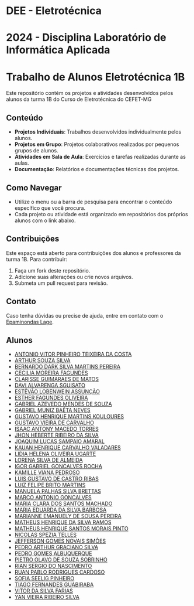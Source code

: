 # DEE - Eletrotécnica
# 2024 - Disciplina Laboratório de Informática Aplicada
# Trabalho de Alunos Eletrotécnica 1B


Este repositório contém os projetos e atividades desenvolvidos pelos alunos da turma 1B do Curso de Eletrotécnica do CEFET-MG

## Conteúdo

- **Projetos Individuais**: Trabalhos desenvolvidos individualmente pelos alunos.
- **Projetos em Grupo**: Projetos colaborativos realizados por pequenos grupos de alunos.
- **Atividades em Sala de Aula**: Exercícios e tarefas realizadas durante as aulas.
- **Documentação**: Relatórios e documentações técnicas dos projetos.

## Como Navegar

- Utilize o menu ou a barra de pesquisa para encontrar o conteúdo específico que você procura.
- Cada projeto ou atividade está organizado em repositórios dos próprios alunos com o link abaixo.

## Contribuições

Este espaço está aberto para contribuições dos alunos e professores da turma 1B. Para contribuir:

1. Faça um fork deste repositório.
2. Adicione suas alterações ou crie novos arquivos.
3. Submeta um pull request para revisão.

## Contato

Caso tenha dúvidas ou precise de ajuda, entre em contato com o [Epaminondas Lage](mailto:epaminondaslage@gmail.com).

## Alunos


- [ANTONIO VITOR PINHEIRO TEIXEIRA DA COSTA](https://github.com/Epaminondaslage/Trabalhos-Alunos-ELE1B/blob/main/alerta.md)
- [ARTHUR SOUZA SILVA](https://github.com/THarthur05/)
- [BERNARDO DARK SILVA MARTINS PEREIRA](https://github.com/Epaminondaslage/Trabalhos-Alunos-ELE1B/blob/main/alerta.md)
- [CECILIA MOREIRA FAGUNDES](https://github.com/Epaminondaslage/Trabalhos-Alunos-ELE1B/blob/main/alerta.md)
- [CLARISSE GUIMARAES DE MATOS](https://github.com/gclari17/)
- [DAVI ALVARENGA SGUISATO](https://github.com/Epaminondaslage/Trabalhos-Alunos-ELE1B/blob/main/alerta.md)
- [ESTÊVÃO LOBENWEIN ASSUNÇÃO](https://github.com/Epaminondaslage/Trabalhos-Alunos-ELE1B/blob/main/alerta.md)
- [ESTHER FAGUNDES OLIVEIRA](https://github.com/Esther342/)
- [GABRIEL AZEVEDO MENDES DE SOUZA](https://github.com/GabrielAzevedoMS/)
- [GABRIEL MUNIZ BAÊTA NEVES](https://github.com/Epaminondaslage/Trabalhos-Alunos-ELE1B/blob/main/alerta.md)
- [GUSTAVO HENRIQUE MARTINS KOULOURES](https://github.com/GustavoHenriqueMartins/)
- [GUSTAVO VIEIRA DE CARVALHO](https://github.com/GustavoVCarvalho/)
- [ISAAC ANTONY MACEDO TORRES](https://github.com/Epaminondaslage/Trabalhos-Alunos-ELE1B/blob/main/alerta.md)
- [JHON HEBERTE RIBEIRO DA SILVA](https://github.com/Epaminondaslage/Trabalhos-Alunos-ELE1B/blob/main/alerta.md)
- [JOAQUIM LUCAS SAMPAIO AMARAL](https://github.com/LuizFelipeBMartins/)
- [KAUAN HENRIQUE CARVALHO VALADARES](https://github.com/Epaminondaslage/Trabalhos-Alunos-ELE1B/blob/main/alerta.md)
- [LIDIA HELENA OLIVEIRA UGARTE](https://github.com/Epaminondaslage/Trabalhos-Alunos-ELE1B/blob/main/alerta.md)
- [LORENA SILVA DE ALMEIDA](https://github.com/Epaminondaslage/Trabalhos-Alunos-ELE1B/blob/main/alerta.md)
- [IGOR GABRIEL GONCALVES ROCHA](https://github.com/igorgabrielggrocha/)
- [KAMILLE VIANA PEDROSO](https://github.com/kamillekk/)
- [LUIS GUSTAVO DE CASTRO RIBAS](https://github.com/luisgribas/)
- [LUIZ FELIPE BRITO MARTINS](https://github.com/LuizFelipeBMartins/)
- [MANUELA PALHAS SILVA BRETTAS](https://github.com/Epaminondaslage/Trabalhos-Alunos-ELE1B/blob/main/alerta.md)
- [MARCO ANTONIO GONCALVES](https://github.com/MarcoGonbr/)
- [MARIA CLARA DOS SANTOS MACHADO](https://github.com/clarasantos08/)
- [MARIA EDUARDA DA SILVA BARBOSA](https://github.com/Mariaeduardasbl/)
- [MARIANNE EMANUELY DE SOUSA PEREIRA](https://github.com/Epaminondaslage/Trabalhos-Alunos-ELE1B/blob/main/alerta.md)
- [MATHEUS HENRIQUE DA SILVA RAMOS](https://github.com/MatheusHenriqueSantosMorais/)
- [MATHEUS HENRIQUE SANTOS MORAIS PINTO](https://github.com/Epaminondaslage/Trabalhos-Alunos-ELE1B/blob/main/alerta.md)
- [NICOLAS SPEZIA TELLES](https://github.com/nicolasspezia/Nicolas/)
- [JEFFERSON GOMES NOVAIS SIMÕES](https://github.com/Epaminondaslage/Trabalhos-Alunos-ELE1B/blob/main/alerta.md)
- [PEDRO ARTHUR GRACIANO SILVA](https://github.com/Epaminondaslage/Trabalhos-Alunos-ELE1B/blob/main/alerta.md)
- [PEDRO GOMES ALBUQUERQUE](https://github.com/PedroGomes-Albuquerque)
- [PIETRO OLAVO DE SOUZA SOBRINHO](https://github.com/Pietropsp)
- [RIAN SERGIO DO NASCIMENTO](https://github.com/Epaminondaslage/Trabalhos-Alunos-ELE1B/blob/main/alerta.md)
- [RUAN PABLO RODRIGUES CARDOSO](https://github.com/ruanpbl/)
- [SOFIA SEELIG PINHEIRO](https://github.com/Epaminondaslage/Trabalhos-Alunos-ELE1B/blob/main/alerta.md)
- [TIAGO FERNANDES GUABIRABA](https://github.com/TiagoFernandes08/)
- [VITOR DA SILVA FARIAS](https://github.com/Vitindagm/)
- [YAN VIEIRA RIBEIRO SILVA](https://github.com/Epaminondaslage/Trabalhos-Alunos-ELE1B/blob/main/alerta.md)
